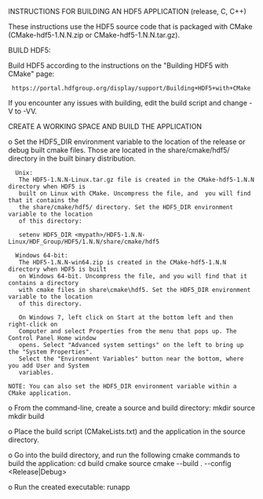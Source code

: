 INSTRUCTIONS FOR BUILDING AN HDF5 APPLICATION
(release, C, C++)

These instructions use the HDF5 source code that is packaged with CMake
(CMake-hdf5-1.N.N.zip or CMake-hdf5-1.N.N.tar.gz).

BUILD HDF5:

 Build HDF5 according to the instructions on the "Building HDF5 with CMake" page: 

     https://portal.hdfgroup.org/display/support/Building+HDF5+with+CMake
    
 If you encounter any issues with building, edit the build script and change -V to -VV.

CREATE A WORKING SPACE AND BUILD THE APPLICATION

  o Set the HDF5_DIR environment variable to the location of the release or debug built cmake files.
    Those are located in the share/cmake/hdf5/ directory in the built binary distribution.

      Unix:
       The HDF5-1.N.N-Linux.tar.gz file is created in the CMake-hdf5-1.N.N directory when HDF5 is
       built on Linux with CMake. Uncompress the file, and  you will find that it contains the 
       the share/cmake/hdf5/ directory. Set the HDF5_DIR environment variable to the location
       of this directory:

       setenv HDF5_DIR <mypath>/HDF5-1.N.N-Linux/HDF_Group/HDF5/1.N.N/share/cmake/hdf5

      Windows 64-bit:
       The HDF5-1.N.N-win64.zip is created in the CMake-hdf5-1.N.N directory when HDF5 is built
       on Windows 64-bit. Uncompress the file, and you will find that it contains a directory
       with cmake files in share\cmake\hdf5. Set the HDF5_DIR environment variable to the location
       of this directory. 

       On Windows 7, left click on Start at the bottom left and then right-click on
       Computer and select Properties from the menu that pops up. The Control Panel Home window
       opens. Select "Advanced system settings" on the left to bring up the "System Properties".
       Select the "Environment Variables" button near the bottom, where you add User and System
       variables. 

    NOTE: You can also set the HDF5_DIR environment variable within a CMake application.

  o From the command-line, create a source and build directory:
       mkdir source
       mkdir build

  o  Place the build script (CMakeLists.txt) and the application in the source directory.

  o  Go into the build directory, and run the following cmake commands to build the application:
       cd build
       cmake source
       cmake --build . --config <Release|Debug>

  o  Run the created executable: runapp
